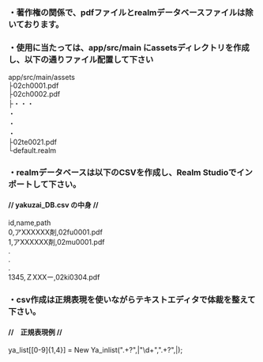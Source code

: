 ### ・著作権の関係で、pdfファイルとrealmデータベースファイルは除いております。
### ・使用に当たっては、app/src/main にassetsディレクトリを作成し、以下の通りファイル配置して下さい
  
  
app/src/main/assets  
├02ch0001.pdf  
├02ch0002.pdf  
├・・・  
・  
・  
・  
├02te0021.pdf  
└default.realm  
  
    
    
### ・realmデータベースは以下のCSVを作成し、Realm Studioでインポートして下さい。
#### // yakuzai_DB.csv の中身 //
id,name,path  
0,アXXXXXX剤,02fu0001.pdf  
1,アXXXXXX剤,02mu0001.pdf  
.  
.  
.  
1345,ＺXXXー,02ki0304.pdf  
  
  
### ・csv作成は正規表現を使いながらテキストエディタで体裁を整えて下さい。
#### //　正規表現例 //
ya_list\[[0-9]{1,4}\] = New Ya_inlist\(".+?",|"\d+",".+?",|\);
